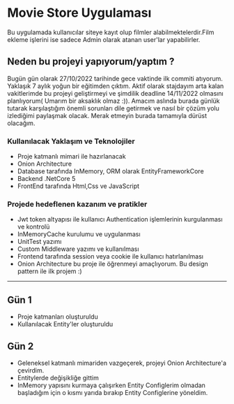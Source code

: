 # Movie Store Uygulaması
Bu uygulamada kullanıcılar siteye kayıt olup filmler alabilmektelerdir.Film ekleme işlerini ise sadece Admin olarak atanan user'lar yapabilirler.

## Neden bu projeyi yapıyorum/yaptım ?
Bugün gün olarak 27/10/2022 tarihinde gece vaktinde ilk commiti atıyorum. Yaklaşık 7 aylık yoğun bir eğitimden çıktım. Aktif olarak stajdayım arta kalan vakitlerimde bu projeyi geliştirmeyi ve şimdilik deadline 14/11/2022 olmasını planlıyorum( Umarım bir aksaklık olmaz :)). Amacım aslında burada günlük tutarak karşılaştığım önemli sorunları dile getirmek ve nasıl bir çözüm yolu izlediğimi paylaşmak olacak. Merak etmeyin burada tamamıyla dürüst olacağım.

### Kullanılacak Yaklaşım ve Teknolojiler
- Proje katmanlı mimari ile hazırlanacak 
- Onion Architecture
- Database tarafında InMemory, ORM olarak EntityFrameworkCore
- Backend .NetCore 5 
- FrontEnd tarafında Html,Css ve JavaScript
### Projede hedeflenen kazanım ve pratikler
- Jwt token altyapısı ile kullanıcı Authentication işlemlerinin kurgulanması ve kontrolü
- InMemoryCache kurulumu ve uygulanması
- UnitTest yazımı
- Custom Middleware yazımı ve kullanılması
- Frontend tarafında session veya cookie ile kullanıcı hatırlanılması
- Onion Architecture bu proje ile öğrenmeyi amaçlıyorum. Bu design pattern ile ilk projem :)

---

## Gün 1
* Proje katmanları oluşturuldu
* Kullanılacak Entity'ler oluşturuldu

## Gün 2
* Geleneksel katmanlı mimariden vazgeçerek, projeyi Onion Architecture'a çevirdim. 
* Entitylerde değişikliğe gittim
* InMemory yapısını kurmaya çalışırken Entity Configlerim olmadan başladığım için o kısmı yarıda bırakıp Entity Configlerine yöneldim.
